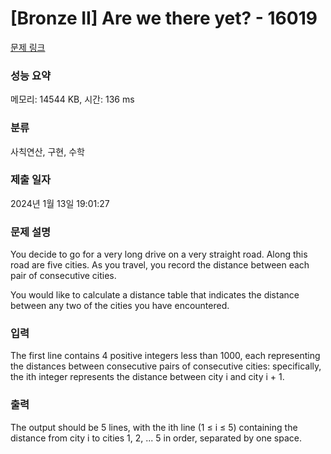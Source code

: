 # [Bronze II] Are we there yet? - 16019 

[문제 링크](https://www.acmicpc.net/problem/16019) 

### 성능 요약

메모리: 14544 KB, 시간: 136 ms

### 분류

사칙연산, 구현, 수학

### 제출 일자

2024년 1월 13일 19:01:27

### 문제 설명

<p>You decide to go for a very long drive on a very straight road. Along this road are five cities. As you travel, you record the distance between each pair of consecutive cities.</p>

<p>You would like to calculate a distance table that indicates the distance between any two of the cities you have encountered.</p>

### 입력 

 <p>The first line contains 4 positive integers less than 1000, each representing the distances between consecutive pairs of consecutive cities: specifically, the ith integer represents the distance between city i and city i + 1.</p>

### 출력 

 <p>The output should be 5 lines, with the ith line (1 ≤ i ≤ 5) containing the distance from city i to cities 1, 2, ... 5 in order, separated by one space.</p>

